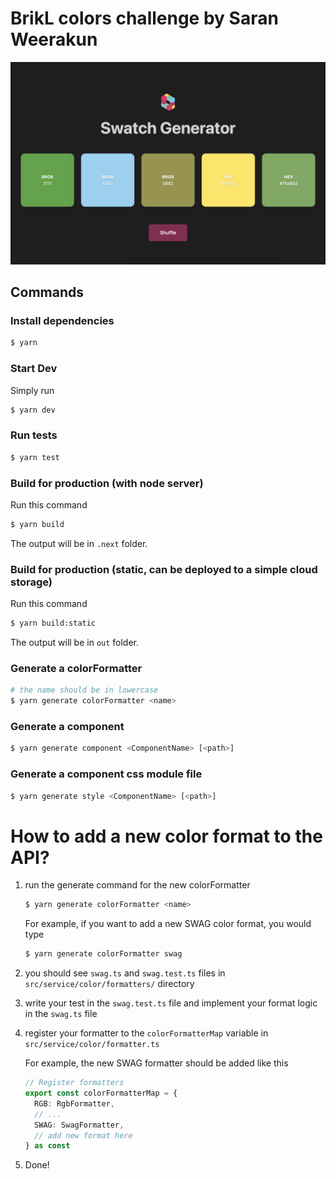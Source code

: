 # BrikL colors challenge by Saran Weerakun

![BrikL swatch generator](https://raw.githubusercontent.com/imekachi/brikl-colors-challenge/main/screenshot.png)

## Commands
### Install dependencies
```bash
$ yarn
```

### Start Dev
Simply run
```bash
$ yarn dev
```

### Run tests
```bash
$ yarn test
```
### Build for production (with node server)
Run this command
```bash
$ yarn build
```
The output will be in `.next` folder.

### Build for production (static, can be deployed to a simple cloud storage)
Run this command
```bash
$ yarn build:static
```
The output will be in `out` folder.

### Generate a colorFormatter
```bash
# the name should be in lowercase
$ yarn generate colorFormatter <name>
```

### Generate a component
```bash
$ yarn generate component <ComponentName> [<path>]
```

### Generate a component css module file
```bash
$ yarn generate style <ComponentName> [<path>]
```

# How to add a new color format to the API?
1. run the generate command for the new colorFormatter
    ```bash
    $ yarn generate colorFormatter <name> 
    ```
    For example, if you want to add a new SWAG color format, you would type
    ```bash
    $ yarn generate colorFormatter swag
    ```

1. you should see `swag.ts` and `swag.test.ts` files in `src/service/color/formatters/` directory

1. write your test in the `swag.test.ts` file and implement your format logic in the `swag.ts` file

1. register your formatter to the `colorFormatterMap` variable in `src/service/color/formatter.ts`

    For example, the new SWAG formatter should be added like this
    ```ts
    // Register formatters
    export const colorFormatterMap = {
      RGB: RgbFormatter,
      // ...
      SWAG: SwagFormatter,
      // add new format here
    } as const
    ```

1. Done!
